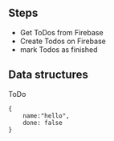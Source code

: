 ## Steps

- Get ToDos from Firebase
- Create Todos on Firebase
- mark Todos as finished

## Data structures

ToDo

```
{
    name:"hello",
    done: false
}
```
